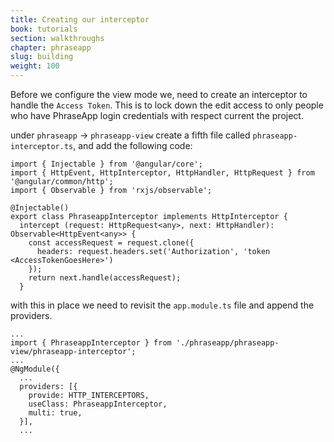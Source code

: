 ```yaml
---
title: Creating our interceptor
book: tutorials
section: walkthroughs
chapter: phraseapp
slug: building
weight: 100
---
```

Before we configure the view mode we, need to create an interceptor to handle the `Access Token`.
This is to lock down the edit access to only people who have PhraseApp login credentials with respect current the project. 

under `phraseapp` → `phraseapp-view` create a fifth file called `phraseapp-interceptor.ts`, and add the following code:

```
import { Injectable } from '@angular/core';
import { HttpEvent, HttpInterceptor, HttpHandler, HttpRequest } from '@angular/common/http';
import { Observable } from 'rxjs/observable';

@Injectable()
export class PhraseappInterceptor implements HttpInterceptor {
  intercept (request: HttpRequest<any>, next: HttpHandler): Observable<HttpEvent<any>> {
    const accessRequest = request.clone({
      headers: request.headers.set('Authorization', 'token <AccessTokenGoesHere>')
    });
    return next.handle(accessRequest);
  }
```

with this in place we need to revisit the `app.module.ts` file and append the providers.

```
...
import { PhraseappInterceptor } from './phraseapp/phraseapp-view/phraseapp-interceptor';
...
@NgModule({
  ...
  providers: [{
    provide: HTTP_INTERCEPTORS,
    useClass: PhraseappInterceptor,
    multi: true,
  }],
  ...
```